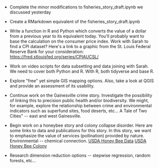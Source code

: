 

- Complete the minor modifications to fisheries_story_draft.ipynb we discussed yesterday

- Create a RMarkdown equivalent of the fisheries_story_draft.ipynb

- Write a function in R and Python which converts the value of a dollar from a previous year to its equivalent today.  You'll probably want to base the calculation on the consumer price index.  Work with Sarah to find a CPI dataset?  Here's a link to a graphic from the St. Louis Federal Reserve Bank for your consideration: https://fred.stlouisfed.org/series/CPIAUCSL/

- Work on video scripts for data subsetting and data joining with Sarah.  We need to cover both Python and R.  With R, both tidyverse and base R.  

- Explore "free" yet simple GIS mapping options.  Also, take a look at QGIS and provide an assessment of its usability.

- Continue work on the Gainesville crime story.  Investigate the possibility of linking this to precision public health and/or biodiversity.  We might, for example, explore the relationship between crime and environmental indicators such as superfund sites, food deserts, etc...  A Tale of Two Cities" -- east and west Gainesville.

- Begin work on a honeybee story and colony collapse disorder. Here are some links to data and publications for this story.  In this story, we want to emphasize the value of services (pollination) provided by nature.  Environmental -- chemical connection.
     [USDA Honey Bee Data](https://usda.library.cornell.edu/concern/publications/hd76s004z?locale=en)
     [USDA Honey Bee Colony](https://usda.library.cornell.edu/concern/publications/rn301137d?locale=en)

- Research dimension reduction options -- stepwise regression, random forests, etc...


